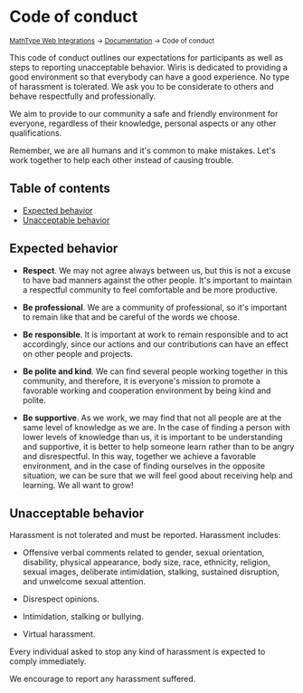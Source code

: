 # Code of conduct

<small>[MathType Web Integrations](../../README.md) → [Documentation](../README.md) → Code of conduct</small>

This code of conduct outlines our expectations for participants as well as steps to reporting unacceptable behavior. Wiris is dedicated to providing a good environment so that everybody can have a good experience. No type of harassment is tolerated. We ask you to be considerate to others and behave respectfully and professionally.

We aim to provide to our community a safe and friendly environment for everyone, regardless of their knowledge, personal aspects or any other qualifications.

Remember, we are all humans and it's common to make mistakes. Let's work together to help each other instead of causing trouble.

## Table of contents

- [Expected behavior](#expected-behavior)
- [Unacceptable behavior](#unacceptable-behavior)

## Expected behavior

- **Respect**. We may not agree always between us, but this is not a excuse to have bad manners against the other people. It's important to maintain a respectful community to feel comfortable and be more productive.

- **Be professional**. We are a community of professional, so it's important to remain like that and be careful of the words we choose.

- **Be responsible**. It is important at work to remain responsible and to act accordingly, since our actions and our contributions can have an effect on other people and projects.

- **Be polite and kind**. We can find several people working together in this community, and therefore, it is everyone's mission to promote a favorable working and cooperation environment by being kind and polite.

- **Be supportive**. As we work, we may find that not all people are at the same level of knowledge as we are. In the case of finding a person with lower levels of knowledge than us, it is important to be understanding and supportive, it is better to help someone learn rather than to be angry and disrespectful. In this way, together we achieve a favorable environment, and in the case of finding ourselves in the opposite situation, we can be sure that we will feel good about receiving help and learning. We all want to grow!

## Unacceptable behavior

Harassment is not tolerated and must be reported. Harassment includes:

- Offensive verbal comments related to gender, sexual orientation, disability, physical appearance, body size, race, ethnicity, religion, sexual images, deliberate intimidation, stalking, sustained disruption, and unwelcome sexual attention.

- Disrespect opinions.

- Intimidation, stalking or bullying.

- Virtual harassment.

Every individual asked to stop any kind of harassment is expected to comply immediately.

We encourage to report any harassment suffered.
